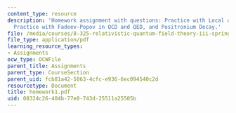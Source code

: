 ```yaml
---
content_type: resource
description: 'Homework assignment with questions: Practice with Local and Global Symmetry,
  Practice with Fadeev-Popov in QCD and QED, and Positronium Decay.'
file: /media/courses/8-325-relativistic-quantum-field-theory-iii-spring-2007/08324c26404b77e0743d25511a25505b_homework1.pdf
file_type: application/pdf
learning_resource_types:
- Assignments
ocw_type: OCWFile
parent_title: Assignments
parent_type: CourseSection
parent_uid: fcb81a42-5863-4cfc-e936-6ec094540c2d
resourcetype: Document
title: homework1.pdf
uid: 08324c26-404b-77e0-743d-25511a25505b
---
```

